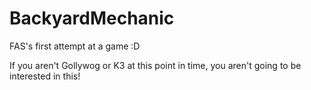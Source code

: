 # BackyardMechanic
FAS's first attempt at a game :D

If you aren't Gollywog or K3 at this point in time, you aren't going to be interested in this!
